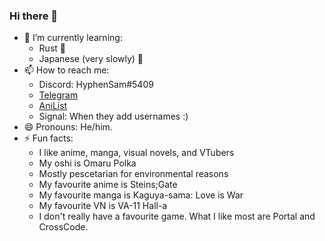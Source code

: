 ### Hi there 👋

<!--
**HyphenSam/HyphenSam** is a ✨ _special_ ✨ repository because its `README.md` (this file) appears on your GitHub profile.

Here are some ideas to get you started:

- 🔭 I’m currently working on ...
- 🌱 I’m currently learning ...
- 👯 I’m looking to collaborate on ...
- 🤔 I’m looking for help with ...
- 💬 Ask me about ...
- 📫 How to reach me: ...
- 😄 Pronouns: ...
- ⚡ Fun fact: ...
-->
- 🌱 I’m currently learning: 
  - Rust 🦀
  - Japanese (very slowly) 🍙
- 📫 How to reach me:
  - Discord: HyphenSam#5409
  - [Telegram](https://t.me/HyphenSam)
  - [AniList](anilist.co/user/HyphenSam/)
  - Signal: When they add usernames :)
- 😄 Pronouns: He/him.
- ⚡ Fun facts:
  - I like anime, manga, visual novels, and VTubers
  - My oshi is Omaru Polka
  - Mostly pescetarian for environmental reasons
  - My favourite anime is Steins;Gate
  - My favourite manga is Kaguya-sama: Love is War
  - My favourite VN is VA-11 Hall-a
  - I don't really have a favourite game. What I like most are Portal and CrossCode.
